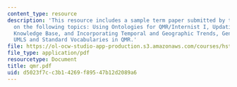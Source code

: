 ```yaml
---
content_type: resource
description: 'This resource includes a sample term paper submitted by the students
  on the following topics: Using Ontologies for QMR/Internist I, Updating the QMR
  Knowledge Base, and Incorporating Temporal and Geographic Trends, Genetic Testing,
  UMLS and Standard Vocabularies in QMR.'
file: https://ol-ocw-studio-app-production.s3.amazonaws.com/courses/hst-947-medical-artificial-intelligence-spring-2005/d5023f7cc3b14269f89547b12d2089a6_qmr.pdf
file_type: application/pdf
resourcetype: Document
title: qmr.pdf
uid: d5023f7c-c3b1-4269-f895-47b12d2089a6
---
```

